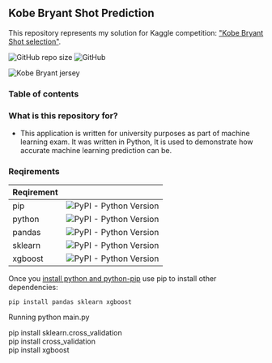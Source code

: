 

## Kobe Bryant Shot Prediction
This repository represents my solution for Kaggle competition: ["Kobe Bryant Shot selection"](https://www.kaggle.com/xvivancos/kobe-bryant-shot-selection). 

![GitHub repo size](https://img.shields.io/github/repo-size/milanbojovic/kaggle-kobe-bryant-shot-selection) ![GitHub](https://img.shields.io/github/license/milanbojovic/kaggle-kobe-bryant-shot-selection)



![Kobe Bryant jersey](https://storage.googleapis.com/kaggle-competitions/kaggle/5185/logos/front_page.png) 

### Table of contents


### What is this repository for? 

 - This application is written for university purposes as part of machine learning exam. It was written in Python, It is used to demonstrate how accurate machine learning prediction can be. 
  
  ### Reqirements
|Reqirement||
|--|--|
|pip|![PyPI - Python Version](https://img.shields.io/badge/python-pip-blue)|
|python|![PyPI - Python Version](https://img.shields.io/pypi/pyversions/3)|
|pandas|![PyPI - Python Version](https://img.shields.io/badge/python-pandas-blue)|
|sklearn|![PyPI - Python Version](https://img.shields.io/badge/python-sklearn-blue)|
|xgboost|![PyPI - Python Version](https://img.shields.io/badge/python-xgboost-blue)|

Once you [install python and python-pip](https://www.makeuseof.com/tag/install-pip-for-python/) use pip to install other dependencies: 

    pip install pandas sklearn xgboost

Running
python main.py



  
pip install sklearn.cross_validation  
pip install cross_validation  
pip install xgboost
<!--stackedit_data:
eyJoaXN0b3J5IjpbLTgyODEzNjg1LC0xNTQ0MDIwNjE0LC0yMT
U4ODM5NzQsLTM1MTc2NjA2NywtNDcwMzY1Mjg3LC0xMjU2NzU5
OTIsLTEzMDM3NzU1NTIsLTE0NTU2NjYwOTgsMTYwMTU4NDAwMy
wzMjU5ODk3MywzNTIxOTQzMzMsLTExNzc2ODIxMTldfQ==
-->